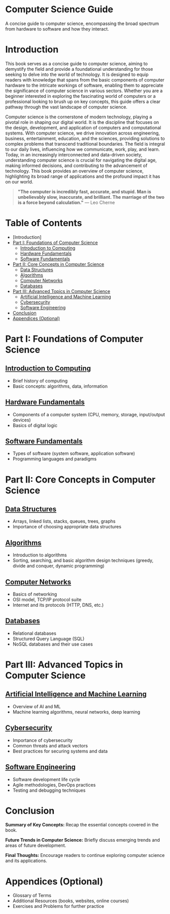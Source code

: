 # Computer Science Guide

A concise guide to computer science, encompassing the broad spectrum from hardware to software and how they interact.

# Introduction

This book serves as a concise guide to computer science, aiming to demystify the field and provide a foundational understanding for those seeking to delve into the world of technology. It is designed to equip readers with knowledge that spans from the basic components of computer hardware to the intricate workings of software, enabling them to appreciate the significance of computer science in various sectors. Whether you are a beginner interested in exploring the fascinating world of computers or a professional looking to brush up on key concepts, this guide offers a clear pathway through the vast landscape of computer science.

Computer science is the cornerstone of modern technology, playing a pivotal role in shaping our digital world. It is the discipline that focuses on the design, development, and application of computers and computational systems. With computer science, we drive innovation across engineering, business, entertainment, education, and the sciences, providing solutions to complex problems that transcend traditional boundaries. The field is integral to our daily lives, influencing how we communicate, work, play, and learn. Today, in an increasingly interconnected and data-driven society, understanding computer science is crucial for navigating the digital age, making informed decisions, and contributing to the advancement of technology. This book provides an overview of computer science, highlighting its broad range of applications and the profound impact it has on our world.

> **"The computer is incredibly fast, accurate, and stupid. Man is unbelievably slow, inaccurate, and brilliant. The marriage of the two is a force beyond calculation."**
> — Leo Cherne

# Table of Contents

- [Introduction]
- [Part I: Foundations of Computer Science](#part-i-foundations-of-computer-science)
  - [Introduction to Computing](#introduction-to-computing)
  - [Hardware Fundamentals](#hardware-fundamentals)
  - [Software Fundamentals](#software-fundamentals)
- [Part II: Core Concepts in Computer Science](#part-ii-core-concepts-in-computer-science)
  - [Data Structures](#data-structures)
  - [Algorithms](#algorithms)
  - [Computer Networks](#computer-networks)
  - [Databases](#databases)
- [Part III: Advanced Topics in Computer Science](#part-iii-advanced-topics-in-computer-science)
  - [Artificial Intelligence and Machine Learning](#artificial-intelligence-and-machine-learning)
  - [Cybersecurity](#cybersecurity)
  - [Software Engineering](#software-engineering)
- [Conclusion](#conclusion)
- [Appendices (Optional)](#appendices-optional)

# Part I: Foundations of Computer Science

## [Introduction to Computing](intro-to-computing.md)

- Brief history of computing
- Basic concepts: algorithms, data, information

## [Hardware Fundamentals](hardware-fundamentals.md)

- Components of a computer system (CPU, memory, storage, input/output devices)
- Basics of digital logic

## [Software Fundamentals](software-fundamentals.md)

- Types of software (system software, application software)
- Programming languages and paradigms

# Part II: Core Concepts in Computer Science

## [Data Structures](data-structures.md)

- Arrays, linked lists, stacks, queues, trees, graphs
- Importance of choosing appropriate data structures

## [Algorithms](algorithms.md)

- Introduction to algorithms
- Sorting, searching, and basic algorithm design techniques (greedy, divide and conquer, dynamic programming)

## [Computer Networks](computer-networks.md)

- Basics of networking
- OSI model, TCP/IP protocol suite
- Internet and its protocols (HTTP, DNS, etc.)

## [Databases](databases.md)

- Relational databases
- Structured Query Language (SQL)
- NoSQL databases and their use cases

# Part III: Advanced Topics in Computer Science

## [Artificial Intelligence and Machine Learning](ai-ml.md)

- Overview of AI and ML
- Machine learning algorithms, neural networks, deep learning

## [Cybersecurity](cybersecurity.md)

- Importance of cybersecurity
- Common threats and attack vectors
- Best practices for securing systems and data

## [Software Engineering](software-engineering.md)

- Software development life cycle
- Agile methodologies, DevOps practices
- Testing and debugging techniques

# Conclusion

**Summary of Key Concepts:**
Recap the essential concepts covered in the book.

**Future Trends in Computer Science:**
Briefly discuss emerging trends and areas of future development.

**Final Thoughts:**
Encourage readers to continue exploring computer science and its applications.

# Appendices (Optional)

- Glossary of Terms
- Additional Resources (books, websites, online courses)
- Exercises and Problems for further practice
